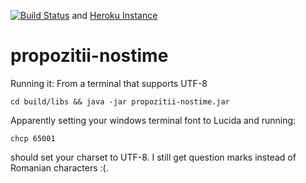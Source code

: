 [![Build Status](https://travis-ci.org/fabian20ro/propozitii-nostime.svg?branch=master)](https://travis-ci.org/fabian20ro/propozitii-nostime) and [Heroku Instance](http://propozitii-nostime.herokuapp.com/)

# propozitii-nostime

Running it:
From a terminal that supports UTF-8
```
cd build/libs && java -jar propozitii-nostime.jar
```

Apparently setting your windows terminal font to Lucida and running:
```
chcp 65001
```
should set your charset to UTF-8. I still get question marks instead of Romanian characters :(.
